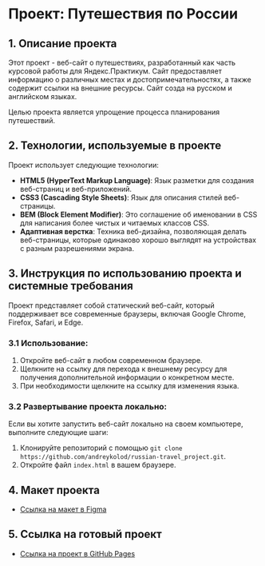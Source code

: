 # Проект: Путешествия по России

## 1. Описание проекта

Этот проект - веб-сайт о путешествиях, разработанный как часть курсовой работы для Яндекс.Практикум. Сайт предоставляет информацию о различных местах и достопримечательностях, а также содержит ссылки на внешние ресурсы. Сайт созда на русском и английском языках.

Целью проекта является упрощение процесса планирования путешествий.

## 2. Технологии, используемые в проекте

Проект использует следующие технологии:

- **HTML5 (HyperText Markup Language)**: Язык разметки для создания веб-страниц и веб-приложений.
- **CSS3 (Cascading Style Sheets)**: Язык для описания стилей веб-страницы.
- **BEM (Block Element Modifier)**: Это соглашение об именовании в CSS для написания более чистых и читаемых классов CSS.
- **Адаптивная верстка**: Техника веб-дизайна, позволяющая делать веб-страницы, которые одинаково хорошо выглядят на устройствах с разным разрешениями экрана.

## 3. Инструкция по использованию проекта и системные требования

Проект представляет собой статический веб-сайт, который поддерживает все современные браузеры, включая Google Chrome, Firefox, Safari, и Edge.

### 3.1 Использование:

1. Откройте веб-сайт в любом современном браузере.
2. Щелкните на ссылку для перехода к внешнему ресурсу для получения дополнительной информации о конкретном месте.
3. При необходимости щелкните на ссылку для изменения языка.

### 3.2 Развертывание проекта локально:

Если вы хотите запустить веб-сайт локально на своем компьютере, выполните следующие шаги:

1. Клонируйте репозиторий с помощью `git clone https://github.com/andreykolod/russian-travel_project.git`.
2. Откройте файл `index.html` в вашем браузере.

## 4. Макет проекта

- [Ссылка на макет в Figma](https://www.figma.com/file/5S2WSbEFL6awjVWJ0NWL8Q/Sprint-3_-Russia-_-desktop-mobile?node-id=28503%3A0)

## 5. Ссылка на готовый проект

- [Ссылка на проект в GitHub Pages]()
